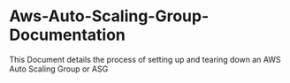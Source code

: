 # Aws-Auto-Scaling-Group-Documentation
This Document details the process of setting up and tearing down an AWS Auto Scaling Group or ASG
